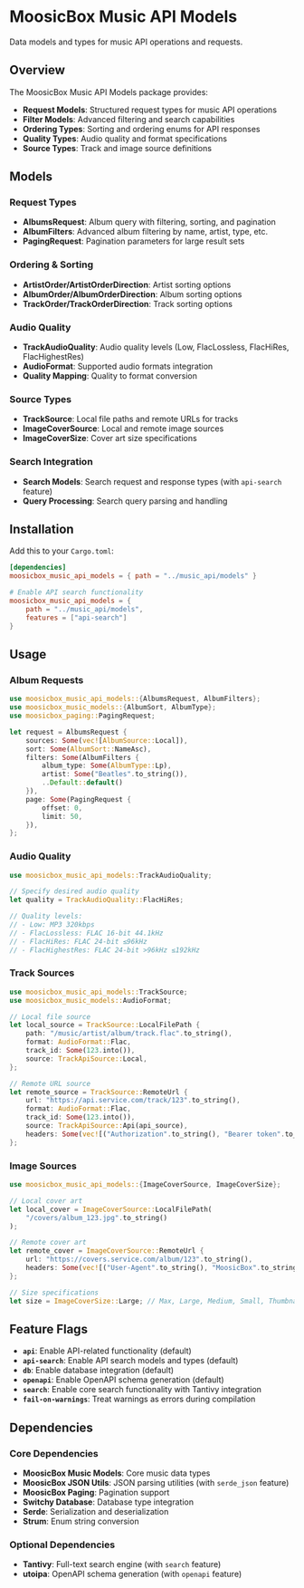 # MoosicBox Music API Models

Data models and types for music API operations and requests.

## Overview

The MoosicBox Music API Models package provides:

- **Request Models**: Structured request types for music API operations
- **Filter Models**: Advanced filtering and search capabilities
- **Ordering Types**: Sorting and ordering enums for API responses
- **Quality Types**: Audio quality and format specifications
- **Source Types**: Track and image source definitions

## Models

### Request Types
- **AlbumsRequest**: Album query with filtering, sorting, and pagination
- **AlbumFilters**: Advanced album filtering by name, artist, type, etc.
- **PagingRequest**: Pagination parameters for large result sets

### Ordering & Sorting
- **ArtistOrder/ArtistOrderDirection**: Artist sorting options
- **AlbumOrder/AlbumOrderDirection**: Album sorting options
- **TrackOrder/TrackOrderDirection**: Track sorting options

### Audio Quality
- **TrackAudioQuality**: Audio quality levels (Low, FlacLossless, FlacHiRes, FlacHighestRes)
- **AudioFormat**: Supported audio formats integration
- **Quality Mapping**: Quality to format conversion

### Source Types
- **TrackSource**: Local file paths and remote URLs for tracks
- **ImageCoverSource**: Local and remote image sources
- **ImageCoverSize**: Cover art size specifications

### Search Integration
- **Search Models**: Search request and response types (with `api-search` feature)
- **Query Processing**: Search query parsing and handling

## Installation

Add this to your `Cargo.toml`:

```toml
[dependencies]
moosicbox_music_api_models = { path = "../music_api/models" }

# Enable API search functionality
moosicbox_music_api_models = {
    path = "../music_api/models",
    features = ["api-search"]
}
```

## Usage

### Album Requests

```rust
use moosicbox_music_api_models::{AlbumsRequest, AlbumFilters};
use moosicbox_music_models::{AlbumSort, AlbumType};
use moosicbox_paging::PagingRequest;

let request = AlbumsRequest {
    sources: Some(vec![AlbumSource::Local]),
    sort: Some(AlbumSort::NameAsc),
    filters: Some(AlbumFilters {
        album_type: Some(AlbumType::Lp),
        artist: Some("Beatles".to_string()),
        ..Default::default()
    }),
    page: Some(PagingRequest {
        offset: 0,
        limit: 50,
    }),
};
```

### Audio Quality

```rust
use moosicbox_music_api_models::TrackAudioQuality;

// Specify desired audio quality
let quality = TrackAudioQuality::FlacHiRes;

// Quality levels:
// - Low: MP3 320kbps
// - FlacLossless: FLAC 16-bit 44.1kHz
// - FlacHiRes: FLAC 24-bit ≤96kHz
// - FlacHighestRes: FLAC 24-bit >96kHz ≤192kHz
```

### Track Sources

```rust
use moosicbox_music_api_models::TrackSource;
use moosicbox_music_models::AudioFormat;

// Local file source
let local_source = TrackSource::LocalFilePath {
    path: "/music/artist/album/track.flac".to_string(),
    format: AudioFormat::Flac,
    track_id: Some(123.into()),
    source: TrackApiSource::Local,
};

// Remote URL source
let remote_source = TrackSource::RemoteUrl {
    url: "https://api.service.com/track/123".to_string(),
    format: AudioFormat::Flac,
    track_id: Some(123.into()),
    source: TrackApiSource::Api(api_source),
    headers: Some(vec![("Authorization".to_string(), "Bearer token".to_string())]),
};
```

### Image Sources

```rust
use moosicbox_music_api_models::{ImageCoverSource, ImageCoverSize};

// Local cover art
let local_cover = ImageCoverSource::LocalFilePath(
    "/covers/album_123.jpg".to_string()
);

// Remote cover art
let remote_cover = ImageCoverSource::RemoteUrl {
    url: "https://covers.service.com/album/123".to_string(),
    headers: Some(vec![("User-Agent".to_string(), "MoosicBox".to_string())]),
};

// Size specifications
let size = ImageCoverSize::Large; // Max, Large, Medium, Small, Thumbnail
```

## Feature Flags

- **`api`**: Enable API-related functionality (default)
- **`api-search`**: Enable API search models and types (default)
- **`db`**: Enable database integration (default)
- **`openapi`**: Enable OpenAPI schema generation (default)
- **`search`**: Enable core search functionality with Tantivy integration
- **`fail-on-warnings`**: Treat warnings as errors during compilation

## Dependencies

### Core Dependencies
- **MoosicBox Music Models**: Core music data types
- **MoosicBox JSON Utils**: JSON parsing utilities (with `serde_json` feature)
- **MoosicBox Paging**: Pagination support
- **Switchy Database**: Database type integration
- **Serde**: Serialization and deserialization
- **Strum**: Enum string conversion

### Optional Dependencies
- **Tantivy**: Full-text search engine (with `search` feature)
- **utoipa**: OpenAPI schema generation (with `openapi` feature)
